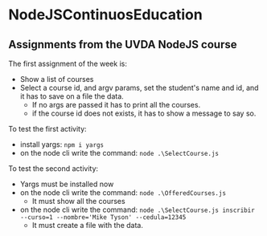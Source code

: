 # NodeJSContinuosEducation
## Assignments from the UVDA NodeJS course

The first assignment of the week is:
   - Show a list of courses
   - Select a course id, and argv params, set the student's name and id, and it has to save on a file the data.
      - If no args are passed it has to print all the courses.
      - if the course id does not exists, it has to show a message to say so.

To test the first activity:
   - install yargs:
      ```npm i yargs```
   - on the node cli write the command:
      ```node .\SelectCourse.js```

To test the second activity:
   - Yargs must be installed now
   - on the node cli write the command:
      ```node .\OfferedCourses.js```
      - It must show all the courses
   - on the node cli write the command:
      ```node .\SelectCourse.js inscribir --curso=1 --nombre='Mike Tyson' --cedula=12345```
      - It must create a file with the data.

